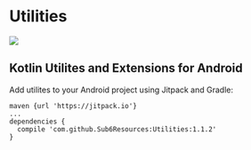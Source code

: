 # Utilities
[![](https://jitpack.io/v/Sub6Resources/Utilities.svg)](https://jitpack.io/#Sub6Resources/Utilities)
## Kotlin Utilites and Extensions for Android
Add utilites to your Android project using Jitpack and Gradle:

    maven {url 'https://jitpack.io'}
    ...
    dependencies {
      compile 'com.github.Sub6Resources:Utilities:1.1.2'
    }
